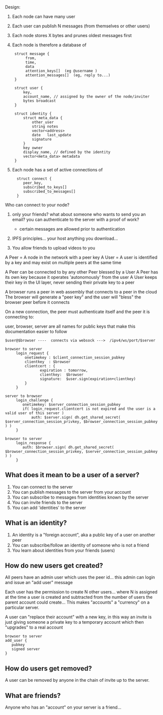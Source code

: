 Design:

1. Each node can have many user
2. Each user can publish N messages (from themselves or other users)
3. Each node stores X bytes and prunes oldest messages first
4. Each node is therefore a database of

        struct message {
             from,
             time,
             data
             attention_keys[]  (eg @username )
             attention_messages[]  (eg, reply to...)
        }
        
        struct user {
            key,
            account_name, // assigned by the owner of the node/inviter
            bytes broadcast
        }

        struct identity {
            struct meta_data {
                other_user
                string notes
                vector<address> 
                date   last_update
                signature
            }
            key owner
            display_name, // defined by the identity
            vector<meta_data> metadata
        }

5. Each node has a set of active connections of
     
         struct connect {
            peer_key,
            subscribed_to_keys[]
            subscribed_to_messages[]
         }


Who can connect to your node?

1. only your friends?
    what about someone who wants to send you an email?
    you can authenticate to the server with a proof of work?
      - certain messages are allowed prior to authentication


1. IPFS principles... your host anything you download...
2. You allow friends to upload videos to you



A Peer = A node in the network with a peer key
A User = A user is identified by a key and may exist on multiple peers at the same time

A Peer can be connected to by any other Peer blessed by a User
A Peer has its own key because it operates 'autonomously' from the user
A User keeps their key in the UI layer, never sending their private key to a peer

A browser runs a peer in web assembly that connects to a peer in the cloud
The browser will generate a "peer key" and the user will "bless" the browser peer before it connects



On a new connection, the peer must authenticate itself and the peer it is connecting to:

user, browser, server are all names for public keys that make this documentation easier to follow

```
$user@$browser ----  connects via websock --->  /ipv4/ws/port/$server

browser to server
     login_request {
         onetimekey : $client_connection_session_pubkey
         clientkey  : $browser
         clientcert : {
                expiration : tomorrow,
                clientkey:  $browser
                signature:  $user.sign(expiration+clientkey)
         }
     }

server to browser
     login_challenge {
        onetimekey: $server_connection_session_pubkey
        if( login_request.clientcert is not expired and the user is a valid user of this server )
            auth: $server.sign( dh.get_shared_secret( $server_connection_session_privkey, $browser_connection_session_pubkey ) )
     }

browser to server
     login_response {
        auth: $browser.sign( dh.get_shared_secret( $browser_connection_session_privkey, $server_connection_session_pubkey ) )
     }
```

## What does it mean to be a user of a server?

1. You can connect to the server
2. You can publish messages to the server from your account
3. You can subscribe to messages from identities known by the server
4. You can invite friends to the server
5. You can add 'identities' to the server

## What is an identity?

1. An identity is a "foreign account", aka a public key of a user on another peer
2. You can subscribe/follow an identity of someone who is not a friend
3. You learn about identities from your friends (users) 



## How do new users get created?

All peers have an admin user which uses the peer id... this admin can login and issue an "add user" message

Each user has the permission to create N other users... where N is assigned at the time a user is created and subtracted from the number of users the parent account could create...
This makes "accounts" a "currency" on a particular server.

A user can "replace their account" with a new key, in this way an invite is just giving someone a private key to a temporary account which then "upgrades" to a real account

```
browser to server 
add_user {
   pubkey
   signed server
}
```



## How do users get removed?

A user can be removed by anyone in the chain of invite up to the server.

## What are friends?

Anyone who has an "account" on your server is a friend... 

